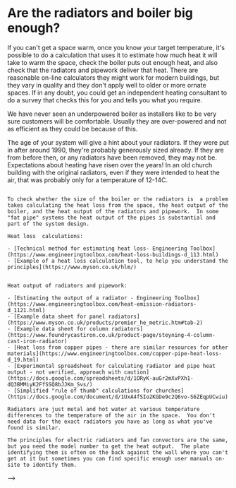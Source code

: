 # Are the radiators and boiler big enough?

 If you can't get a space warm, once you know your target temperature, it's possible to do a calculation that uses it to estimate how much heat it will take to warm the space, check the boiler puts out enough heat, and also check that the radiators and pipework deliver that heat.  There are reasonable on-line calculators they might work for modern buildings, but they vary in quality and they don't apply well to older or more ornate spaces.  If in any doubt, you could get an independent heating consultant to do a survey that checks this for you and tells you what you require.  
 
 We have never seen an underpowered boiler as installers like to be very sure customers will be comfortable.  Usually they are over-powered and not as efficient as they could be because of this.

The age of your system will give a hint about your radiators.  If they were put in after around 1990, they're probably generously sized already.  If they are from before then, or any radiators have been removed, they may not be.  Expectations about heating have risen over the years!  In an old church building with the original radiators, even if they were intended to heat the air, that was probably only for a temperature of 12-14C.


```{admonition} More information for engineers about calculations

To check whether the size of the boiler or the radiators is  a problem takes calculating the heat loss from the space, the heat output of the boiler, and the heat output of the radiators and pipework.  In some "fat pipe" systems the heat output of the pipes is substantial and part of the system design.

Heat loss  calculations:

- [Technical method for estimating heat loss- Engineering Toolbox](https://www.engineeringtoolbox.com/heat-loss-buildings-d_113.html)
- [Example of a heat loss calculation tool, to help you understand the principles](https://www.myson.co.uk/hlm/)


Heat output of radiators and pipework:

- [Estimating the output of a radiator - Engineering Toolbox](https://www.engineeringtoolbox.com/heat-emission-radiators-d_1121.html)
- [Example data sheet for panel radiators](https://www.myson.co.uk/products/premier_he_metric.htm#tab-2)
- [Example data sheet for column radiators](https://www.foundrycastiron.co.uk/product-page/steyning-4-column-cast-iron-radiator)
- [Heat loss from copper pipes - there are similar resources for other materials](https://www.engineeringtoolbox.com/copper-pipe-heat-loss-d_19.html)
- [Experimental spreadsheet for calculating radiator and pipe heat output - not verified, approach with caution](https://docs.google.com/spreadsheets/d/1ORyK-auGr2mXvPXh1-dQ3BMMiyK2FfSSQ8bJJKm_Svs/)
- [Simplified "rule of thumb" calculations for churches](https://docs.google.com/document/d/1UxA4fSIo2KGDe9c2Q6vo-S6ZEqpUCwiu)

Radiators are just metal and hot water at various temperature differences to the temperature of the air in the space.  You don't need data for the exact radiators you have as long as what you've found is similar.

The principles for electric radiators and fan convectors are the same, but you need the model number to get the heat output.  The plate identifying them is often on the back against the wall where you can't get at it but sometimes you can find specific enough user manuals on-site to identify them.

```

<!-- :TODO: is this material all covered now? 


- [Online calculator for a house](https://great-home.co.uk/radiator-sizing-guide-and-btu-calculator/)  is this useful? probably worse than the one we show -->

--> 


